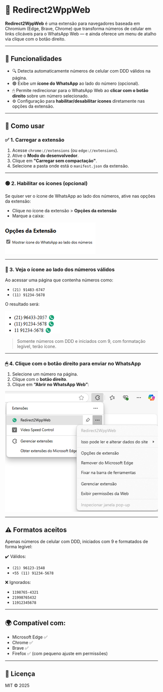 # 📲 Redirect2WppWeb

**Redirect2WppWeb** é uma extensão para navegadores baseada em Chromium (Edge, Brave, Chrome) que transforma números de celular em links clicáveis para o WhatsApp Web — e ainda oferece um menu de atalho via clique com o botão direito.

---

## 🚀 Funcionalidades

- 🔍 Detecta automaticamente números de celular com DDD válidos na página.
- 🟢 Exibe um **ícone do WhatsApp** ao lado do número (opcional).
- 🖱 Permite redirecionar para o WhatsApp Web ao **clicar com o botão direito** sobre um número selecionado.
- ⚙️ Configuração para **habilitar/desabilitar ícones** diretamente nas opções da extensão.

---

## 🧩 Como usar

### ✅ 1. Carregar a extensão

1. Acesse `chrome://extensions` (ou `edge://extensions`).
2. Ative o **Modo do desenvolvedor**.
3. Clique em **"Carregar sem compactação"**.
4. Selecione a pasta onde está o `manifest.json` da extensão.

---

### 🟢 2. Habilitar os ícones (opcional)

Se quiser ver o ícone de WhatsApp ao lado dos números, ative nas opções da extensão:

- Clique no ícone da extensão > **Opções da extensão**
- Marque a caixa:

![Opções da extensão](./manual/extension-options-page.png)

---

### 🔎 3. Veja o ícone ao lado dos números válidos

Ao acessar uma página que contenha números como:

- `(21) 91483-6747`
- `(11) 91234-5678`

O resultado será:

![Exemplo de ícones aplicados](./manual/page-sample-with-buttons.png)

> Somente números com DDD e iniciados com 9, com formatação legível, terão ícone.

---

### 🖱 4. Clique com o botão direito para enviar no WhatsApp

1. Selecione um número na página.
2. Clique com o **botão direito**.
3. Clique em **“Abrir no WhatsApp Web”**:

![Menu botão direito](./manual/extension-options.png)

---

## ⚠️ Formatos aceitos

Apenas números de celular com DDD, iniciados com 9 e formatados de forma legível:

✔️ Válidos:
- `(21) 96123-1548`
- `+55 (11) 91234-5678`

❌ Ignorados:
- `1198765-4321`
- `21998765432`
- `11912345678`

---

## 🌍 Compatível com:

- Microsoft Edge ✅
- Chrome ✅
- Brave ✅
- Firefox ✅ (com pequeno ajuste em permissões)

---

## 📄 Licença

MIT © 2025
